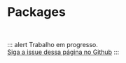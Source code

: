 # Packages

<br>

::: alert Trabalho em progresso.  
[Siga a issue dessa página no Github](https://github.com/vue-a11y/vue-a11y.com/issues/9)
:::